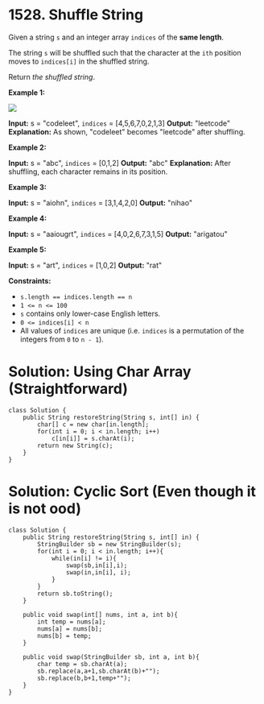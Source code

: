 # 1528. Shuffle String
Given a string  `s` and an integer array  `indices`  of the  **same length**.

The string  `s`  will be shuffled such that the character at the  `ith`  position moves to `indices[i]`  in the shuffled string.

Return  _the shuffled string_.

**Example 1:**

![](https://assets.leetcode.com/uploads/2020/07/09/q1.jpg)

**Input:** s = "codeleet", `indices` = [4,5,6,7,0,2,1,3]
**Output:** "leetcode"
**Explanation:** As shown, "codeleet" becomes "leetcode" after shuffling.

**Example 2:**

**Input:** s = "abc", `indices` = [0,1,2]
**Output:** "abc"
**Explanation:** After shuffling, each character remains in its position.

**Example 3:**

**Input:** s = "aiohn", `indices` = [3,1,4,2,0]
**Output:** "nihao"

**Example 4:**

**Input:** s = "aaiougrt", `indices` = [4,0,2,6,7,3,1,5]
**Output:** "arigatou"

**Example 5:**

**Input:** s = "art", `indices` = [1,0,2]
**Output:** "rat"

**Constraints:**

-   `s.length == indices.length == n`
-   `1 <= n <= 100`
-   `s`  contains only lower-case English letters.
-   `0 <= indices[i] < n`
-   All values of  `indices`  are unique (i.e.  `indices`  is a permutation of the integers from  `0`  to  `n - 1`).

# Solution: Using Char Array (Straightforward)
```
class Solution {
    public String restoreString(String s, int[] in) {
        char[] c = new char[in.length];
        for(int i = 0; i < in.length; i++)
            c[in[i]] = s.charAt(i);
        return new String(c);
    }
}
```

# Solution: Cyclic Sort (Even though it is not ood)
```
class Solution {
    public String restoreString(String s, int[] in) {
        StringBuilder sb = new StringBuilder(s);
        for(int i = 0; i < in.length; i++){
            while(in[i] != i){
                swap(sb,in[i],i);
                swap(in,in[i], i);
            }
        }
        return sb.toString();
    }
    
    public void swap(int[] nums, int a, int b){
        int temp = nums[a];
        nums[a] = nums[b];
        nums[b] = temp;
    }
    
    public void swap(StringBuilder sb, int a, int b){
        char temp = sb.charAt(a);
        sb.replace(a,a+1,sb.charAt(b)+"");
        sb.replace(b,b+1,temp+"");
    }
}
```
